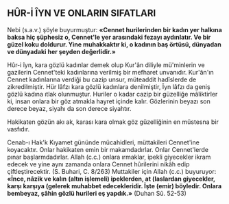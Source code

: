 ## HÛR-İ ÎYN VE ONLARIN SIFATLARI

Nebi (s.a.v.) şöyle buyurmuştur: **«Cennet hurilerinden bir kadın yer halkına baksa hiç şüphesiz o, Cennet'le yer arasındaki fezayı ay­dınlatır. Ve bir güzel koku doldurur. Yine muhakkaktır ki, o kadının baş örtüsü, dünyadan ve dünyadaki her şeyden değerlidir.»**

Hûr-i îyn, kara gözlü kadınlar demek olup Kur'ân diliyle mü'minlerin ve gazilerin Cennet'teki kadınlarına verilmiş bir mefharet unvanı­dır. Kur'ân'ın Cennet kadınlarına verdiği bu ca­zip unsur, müteaddit hadîslerde de zikredilmiştir. Hür lâfzı kara gözlü kadınlara denilmiştir, Îyn lâfzı da geniş gözlü kadına ıtlak olunmuştur. Huriler o kadar cazip bir güzelliğe mâliktirler ki, insan onlara bir göz atmakla hayret içinde kalır. Gözlerinin beyazı son derece beyaz, siyahı da son derece siyahtır.

Hakikaten gözün akı ak, karası kara olmak göz güzelliğinin en müstesna bir vasfıdır.

Cenab-ı Hak'k Kıyamet gününde mücahidleri, müttakileri Cennet'ine koyacaktır. Onlar hakikaten emin bir makamdadırlar. Onlar Cennet'lerde pınar başlarmdadırlar. Allah (c.c.) onlara ırmaklar, ipekli giyecekler ikram edecek ve yine aynı zamanda onlara Cennet hûrilerini ni­kâh edip çiftleştirecektir. (S. Buhari, C. 8/263) Muttakiler için Allah (c.c.) buyuruyor: **«İnce, nâzik ve kalın** **(altın işlemeli) ipeklerden, at (laslardan giyecekler, karşı karşıya (gelerek muhabbet edecekleridir. İşte (emir) böyledir. Onlara bembeyaz, şâhin gözlü hurileri eş yapdık.»** (Duhan Sû. 52-53)
